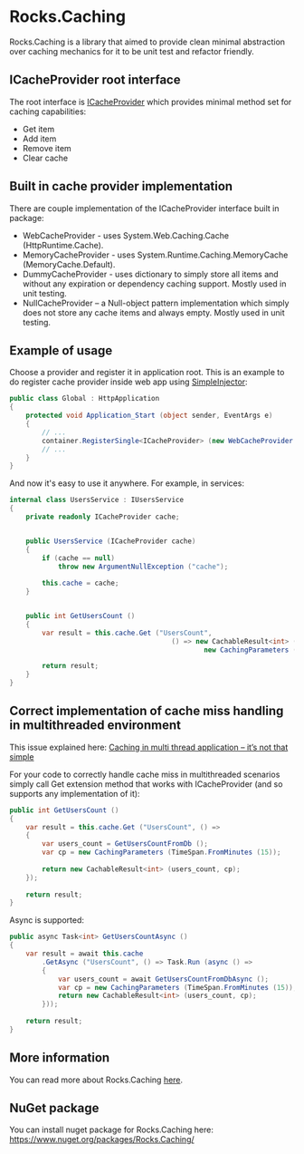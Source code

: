 Rocks.Caching
=============

Rocks.Caching is a library that aimed to provide clean minimal abstraction over caching mechanics for it to be unit test and refactor friendly.

## ICacheProvider root interface
The root interface is [ICacheProvider](https://github.com/MichaelLogutov/Rocks.Caching/blob/master/src/Rocks.Caching/ICacheProvider.cs) which provides minimal method set for caching capabilities:

* Get item
* Add item
* Remove item
* Clear cache

## Built in cache provider implementation
There are couple implementation of the ICacheProvider interface built in package:
* WebCacheProvider - uses System.Web.Caching.Cache (HttpRuntime.Cache).
* MemoryCacheProvider - uses System.Runtime.Caching.MemoryCache (MemoryCache.Default).
* DummyCacheProvider - uses dictionary to simply store all items and without any expiration or dependency caching support. Mostly used in unit testing.
* NullCacheProvider – a Null-object pattern implementation which simply does not store any cache items and always empty. Mostly used in unit testing.

## Example of usage
Choose a provider and register it in application root. This is an example to do register cache provider inside web app using [SimpleInjector](https://simpleinjector.codeplex.com/):
```csharp
public class Global : HttpApplication
{
	protected void Application_Start (object sender, EventArgs e)
	{
		// ...
  		container.RegisterSingle<ICacheProvider> (new WebCacheProvider ());
		// ...
	}
}

```

And now it's easy to use it anywhere. For example, in services:

```csharp
internal class UsersService : IUsersService
{
	private readonly ICacheProvider cache;


	public UsersService (ICacheProvider cache)
	{
		if (cache == null)
			throw new ArgumentNullException ("cache");
		  
		this.cache = cache;
	}


	public int GetUsersCount ()
	{
		var result = this.cache.Get ("UsersCount",
			                            () => new CachableResult<int> (this.GetUsersCountFromDb (),
			                            		new CachingParameters (TimeSpan.FromMinutes (15))));

		return result;
	}
}
```

## Correct implementation of cache miss handling in multithreaded environment
This issue explained here: [Caching in multi thread application – it’s not that simple](https://web.archive.org/web/20160513105334/http://michaellogutov.com/caching-in-multi-thread-application-its-not-that-simple/)

For your code to correctly handle cache miss in multithreaded scenarios simply call Get extension method that works with ICacheProvider (and so supports any implementation of it):
```csharp
public int GetUsersCount ()
{
    var result = this.cache.Get ("UsersCount", () =>
    {
        var users_count = GetUsersCountFromDb ();
        var cp = new CachingParameters (TimeSpan.FromMinutes (15));
 
        return new CachableResult<int> (users_count, cp);
    });
 
    return result;
}
```

Async is supported:

```csharp
public async Task<int> GetUsersCountAsync ()
{
    var result = await this.cache
        .GetAsync ("UsersCount", () => Task.Run (async () =>
        {
            var users_count = await GetUsersCountFromDbAsync ();
            var cp = new CachingParameters (TimeSpan.FromMinutes (15));
            return new CachableResult<int> (users_count, cp);
        }));
 
    return result;
}
```

## More information
You can read more about Rocks.Caching [here](https://web.archive.org/web/20160403191240/http://michaellogutov.com/tag/rocks-caching/).

## NuGet package
You can install nuget package for Rocks.Caching here: https://www.nuget.org/packages/Rocks.Caching/

